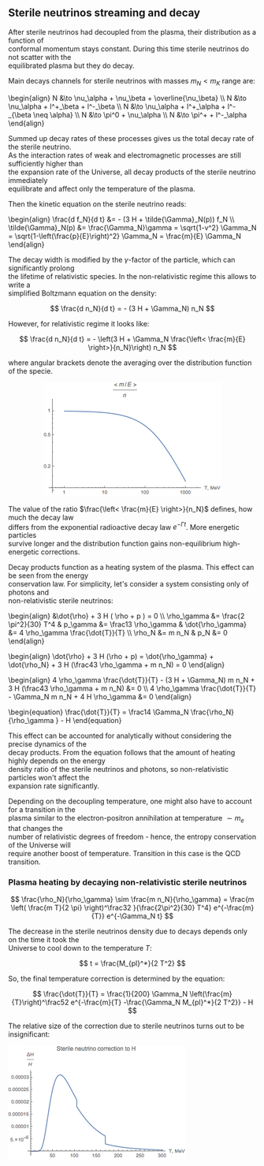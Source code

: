 ## Sterile neutrinos streaming and decay

After sterile neutrinos had decoupled from the plasma, their distribution as a function of \
conformal momentum stays constant. During this time sterile neutrinos do not scatter with the \
equilibrated plasma but they do decay.

Main decays channels for sterile neutrinos with masses $m_N < m_K$ range are:

\begin{align}
    N &\to \nu_\alpha + \nu_\beta + \overline{\nu_\beta} \\\\
    N &\to \nu_\alpha + l^+\_\beta + l^-\_\beta \\\\
    N &\to \nu_\alpha + l^+\_\alpha + l^-\_{\beta \neq \alpha} \\\\
    N &\to \pi^0 + \nu_\alpha \\\\
    N &\to \pi^+ + l^-_\alpha
\end{align}

Summed up decay rates of these processes gives us the total decay rate of the sterile neutrino. \
As the interaction rates of weak and electromagnetic processes are still sufficiently higher than\
the expansion rate of the Universe, all decay products of the sterile neutrino immediately\
equilibrate and affect only the temperature of the plasma.

Then the kinetic equation on the sterile neutrino reads:

\begin{align}
    \frac{d f_N}{d t} &= - (3 H + \tilde{\Gamma}_N(p)) f_N
    \\\\ \tilde{\Gamma}_N(p) &= \frac{\Gamma_N}\gamma = \sqrt{1-v^2} \Gamma_N =
        \sqrt{1-\left(\frac{p}{E}\right)^2} \Gamma_N = \frac{m}{E} \Gamma_N
\end{align}

The decay width is modified by the $\gamma$-factor of the particle, which can significantly prolong\
the lifetime of relativistic species. In the non-relativistic regime this allows to write a \
simplified Boltzmann equation on the density:

$$
    \frac{d n_N}{d t} = - (3 H + \Gamma_N) n_N
$$

However, for relativistic regime it looks like:

$$
    \frac{d n_N}{d t} = - \left(3 H + \Gamma_N \frac{\left< \frac{m}{E} \right>}{n_N}\right) n_N
$$

where angular brackets denote the averaging over the distribution function of the specie.

<center><img src="images/relativistic_decay.png" /></center>

The value of the ratio $\frac{\left< \frac{m}{E} \right>}{n_N}$ defines, how much the decay law\
differs from the exponential radioactive decay law $e^{-\Gamma t}$. More energetic particles \
survive longer and the distribution function gains non-equilibrium high-energetic corrections.

Decay products function as a heating system of the plasma. This effect can be seen from the energy\
conservation law. For simplicity, let's consider a system consisting only of photons and \
non-relativistic sterile neutrinos:

\begin{align}
    &\dot{\rho} + 3 H ( \rho + p ) = 0
    \\\\ \rho_\gamma &= \frac{2 \pi^2}{30} T^4
        & p_\gamma &= \frac13 \rho_\gamma
        & \dot{\rho_\gamma} &= 4 \rho_\gamma \frac{\dot{T}}{T}
    \\\\ \rho_N &= m n_N
        & p_N &= 0
\end{align}

\begin{align}
    \dot{\rho} + 3 H (\rho + p) = \dot{\rho_\gamma} + \dot{\rho_N} + 3 H (\frac43 \rho_\gamma + m n_N) = 0
\end{align}

\begin{align}
    4 \rho_\gamma \frac{\dot{T}}{T} - (3 H + \Gamma_N) m n_N + 3 H (\frac43 \rho_\gamma + m n_N) &= 0
    \\\\ 4 \rho_\gamma \frac{\dot{T}}{T} - \Gamma_N m n_N + 4 H \rho_\gamma &= 0
\end{align}

\begin{equation}
    \frac{\dot{T}}{T} = \frac14 \Gamma_N \frac{\rho_N}{\rho_\gamma } - H
\end{equation}

This effect can be accounted for analytically without considering the precise dynamics of the \
decay products. From the equation follows that the amount of heating highly depends on the energy\
density ratio of the sterile neutrinos and photons, so non-relativistic particles won't affect the\
expansion rate significantly.

Depending on the decoupling temperature, one might also have to account for a transition in the \
plasma similar to the electron-positron annihilation at temperature $\sim m_e$ that changes the \
number of relativistic degrees of freedom - hence, the entropy conservation of the Universe will\
require another boost of temperature. Transition in this case is the QCD transition.

### Plasma heating by decaying non-relativistic sterile neutrinos

$$
    \frac{\rho_N}{\rho_\gamma} \sim \frac{m n_N}{\rho_\gamma}
    = \frac{m \left( \frac{m T}{2 \pi} \right)^\frac32 }{\frac{2\pi^2}{30} T^4} e^{-\frac{m}{T}} e^{-\Gamma_N t}
$$

The decrease in the sterile neutrinos density due to decays depends only on the time it took the\
Universe to cool down to the temperature $T$:

$$
    t = \frac{M_{pl}^*}{2 T^2}
$$

So, the final temperature correction is determined by the equation:

$$
    \frac{\dot{T}}{T} = \frac{1}{200} \Gamma_N \left(\frac{m}{T}\right)^\frac52 e^{-\frac{m}{T} -\frac{\Gamma_N M_{pl}^*}{2 T^2}} - H
$$

The relative size of the correction due to sterile neutrinos turns out to be insignificant:

<img src="images/H_correction.png" />
